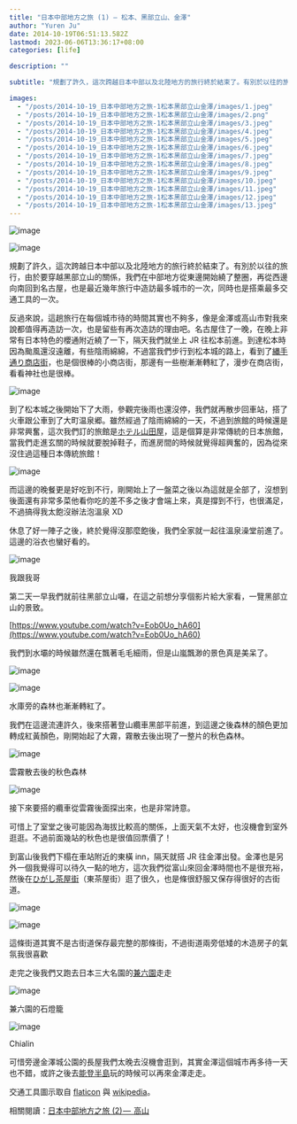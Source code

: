 ```yaml
---
title: "日本中部地方之旅 (1) — 松本、黑部立山、金澤"
author: "Yuren Ju"
date: 2014-10-19T06:51:13.582Z
lastmod: 2023-06-06T13:36:17+08:00
categories: [life]

description: ""

subtitle: "規劃了許久，這次跨越日本中部以及北陸地方的旅行終於結束了。有別於以往的旅行，由於要穿越黑部立山的關係，我們在中部地方從東邊開始繞了整圈，再從西邊向南回到名古屋，也是最近幾年旅行中造訪最多城市的一次，同時也是搭乘最多交通工具的一次。"

images:
  - "/posts/2014-10-19_日本中部地方之旅-1松本黑部立山金澤/images/1.jpeg"
  - "/posts/2014-10-19_日本中部地方之旅-1松本黑部立山金澤/images/2.png"
  - "/posts/2014-10-19_日本中部地方之旅-1松本黑部立山金澤/images/3.jpeg"
  - "/posts/2014-10-19_日本中部地方之旅-1松本黑部立山金澤/images/4.jpeg"
  - "/posts/2014-10-19_日本中部地方之旅-1松本黑部立山金澤/images/5.jpeg"
  - "/posts/2014-10-19_日本中部地方之旅-1松本黑部立山金澤/images/6.jpeg"
  - "/posts/2014-10-19_日本中部地方之旅-1松本黑部立山金澤/images/7.jpeg"
  - "/posts/2014-10-19_日本中部地方之旅-1松本黑部立山金澤/images/8.jpeg"
  - "/posts/2014-10-19_日本中部地方之旅-1松本黑部立山金澤/images/9.jpeg"
  - "/posts/2014-10-19_日本中部地方之旅-1松本黑部立山金澤/images/10.jpeg"
  - "/posts/2014-10-19_日本中部地方之旅-1松本黑部立山金澤/images/11.jpeg"
  - "/posts/2014-10-19_日本中部地方之旅-1松本黑部立山金澤/images/12.jpeg"
  - "/posts/2014-10-19_日本中部地方之旅-1松本黑部立山金澤/images/13.jpeg"
---
```


![image](/posts/2014-10-19_日本中部地方之旅-1松本黑部立山金澤/images/1.jpeg#layoutTextWidth)

![image](/posts/2014-10-19_日本中部地方之旅-1松本黑部立山金澤/images/2.png#layoutTextWidth)

規劃了許久，這次跨越日本中部以及北陸地方的旅行終於結束了。有別於以往的旅行，由於要穿越黑部立山的關係，我們在中部地方從東邊開始繞了整圈，再從西邊向南回到名古屋，也是最近幾年旅行中造訪最多城市的一次，同時也是搭乘最多交通工具的一次。

反過來說，這趟旅行在每個城市待的時間其實也不夠多，像是金澤或高山市對我來說都值得再造訪一次，也是留些有再次造訪的理由吧。名古屋住了一晚，在晚上非常有日本特色的櫻通附近繞了一下，隔天我們就坐上 JR 往松本前進。到達松本時因為颱風還沒遠離，有些陰雨綿綿，不過當我們步行到松本城的路上，看到了[縄手通り商店街](http://ja.wikipedia.org/wiki/%E7%B8%84%E6%89%8B%E9%80%9A%E3%82%8A%E5%95%86%E5%BA%97%E8%A1%97)，也是個很棒的小商店街，那邊有一些樹漸漸轉紅了，漫步在商店街，看看神社也是很棒。

![image](/posts/2014-10-19_日本中部地方之旅-1松本黑部立山金澤/images/3.jpeg#layoutTextWidth)

到了松本城之後開始下了大雨，參觀完後雨也還沒停，我們就再散步回車站，搭了火車跟公車到了大町温泉郷。雖然經過了陰雨綿綿的一天，不過到旅館的時候還是非常興奮，這次我們訂的旅館是[ホテル山田屋](http://www.h-yamadaya.com/)，這是個算是非常傳統的日本旅館，當我們走進玄關的時候就要脫掉鞋子，而進房間的時候就覺得超興奮的，因為從來沒住過這種日本傳統旅館！

![image](/posts/2014-10-19_日本中部地方之旅-1松本黑部立山金澤/images/4.jpeg#layoutTextWidth)

而這邊的晚餐更是好吃到不行，剛開始上了一盤菜之後以為這就是全部了，沒想到後面還有非常多菜他看你吃的差不多之後才會端上來，真是撐到不行，也很滿足，不過搞得我太飽沒辦法泡溫泉 XD

休息了好一陣子之後，終於覺得沒那麼飽後，我們全家就一起往溫泉澡堂前進了。這邊的浴衣也蠻好看的。

![image](/posts/2014-10-19_日本中部地方之旅-1松本黑部立山金澤/images/5.jpeg#layoutTextWidth)

我跟我哥

第二天一早我們就前往黑部立山囉，在這之前想分享個影片給大家看，一覽黑部立山的景致。

[https://www.youtube.com/watch?v=Eob0Uo_hA60](https://www.youtube.com/watch?v=Eob0Uo_hA60)

我們到水壩的時候雖然還在飄著毛毛細雨，但是山嵐飄渺的景色真是美呆了。

![image](/posts/2014-10-19_日本中部地方之旅-1松本黑部立山金澤/images/6.jpeg#layoutTextWidth)

![image](/posts/2014-10-19_日本中部地方之旅-1松本黑部立山金澤/images/7.jpeg#layoutTextWidth)

水庫旁的森林也漸漸轉紅了。

我們在這邊流連許久，後來搭著登山纜車黑部平前進，到這邊之後森林的顏色更加轉成紅黃顏色，剛開始起了大霧，霧散去後出現了一整片的秋色森林。

![image](/posts/2014-10-19_日本中部地方之旅-1松本黑部立山金澤/images/8.jpeg#layoutTextWidth)

雲霧散去後的秋色森林

![image](/posts/2014-10-19_日本中部地方之旅-1松本黑部立山金澤/images/9.jpeg#layoutTextWidth)

接下來要搭的纜車從雲霧後面探出來，也是非常詩意。

可惜上了室堂之後可能因為海拔比較高的關係，上面天氣不太好，也沒機會到室外逛逛。不過前面幾站的秋色也是很值回票價了！

到富山後我們下榻在車站附近的東橫 inn，隔天就搭 JR 往金澤出發。金澤也是另外一個我覺得可以待久一點的地方，這次我們從富山來回金澤時間也不是很充裕，然後在[ひがし茶屋街](http://ja.wikipedia.org/wiki/%E6%9D%B1%E5%B1%B1%E3%81%B2%E3%81%8C%E3%81%97)（東茶屋街）逛了很久，也是條很舒服又保存得很好的古街道。

![image](/posts/2014-10-19_日本中部地方之旅-1松本黑部立山金澤/images/10.jpeg#layoutTextWidth)

![image](/posts/2014-10-19_日本中部地方之旅-1松本黑部立山金澤/images/11.jpeg#layoutTextWidth)

這條街道其實不是古街道保存最完整的那條街，不過街道兩旁低矮的木造房子的氣氛我很喜歡

走完之後我們又跑去日本三大名園的[兼六園](http://zh.wikipedia.org/wiki/%E5%85%BC%E5%85%AD%E5%9C%92)走走

![image](/posts/2014-10-19_日本中部地方之旅-1松本黑部立山金澤/images/12.jpeg#layoutTextWidth)

兼六園的石燈籠

![image](/posts/2014-10-19_日本中部地方之旅-1松本黑部立山金澤/images/13.jpeg#layoutTextWidth)

Chialin

可惜旁邊金澤城公園的長屋我們太晚去沒機會逛到，其實金澤這個城市再多待一天也不錯，或許之後去[能登半島](http://zh.wikipedia.org/wiki/%E8%83%BD%E7%99%BB%E5%8D%8A%E5%B3%B6)玩的時候可以再來金澤走走。

交通工具圖示取自 [flaticon](http://www.flaticon.com/) 與 [wikipedia](http://commons.wikimedia.org/wiki/File:BSicon_AETRAM.svg)。

相關閱讀：[日本中部地方之旅 (2) —  高山](https://medium.com/@yurenju/2-1dea40be5c2c)
